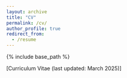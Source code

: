 ```yaml
---
layout: archive
title: "CV"
permalink: /cv/
author_profile: true
redirect_from:
  - /resume
---
```


{% include base_path %}

[Curriculum Vitae (last updated: March 2025)]
